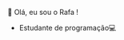 👋 Olá, eu sou o Rafa !
- Estudante de programação💻
<!---
Rafael2910/Rafael2910 is a ✨ special ✨ repository because its `README.md` (this file) appears on your GitHub profile.
You can click the Preview link to take a look at your changes.
--->

